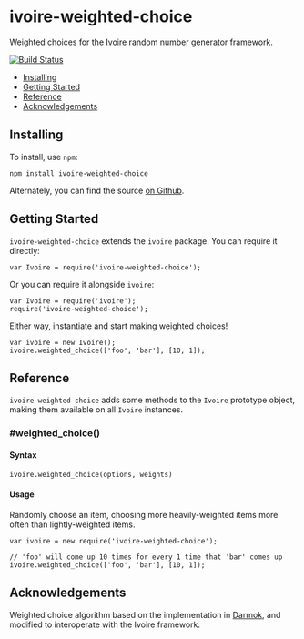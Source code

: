 ivoire-weighted-choice
======================

Weighted choices for the [Ivoire](https://www.npmjs.com/package/ivoire) random
number generator framework.

[![Build Status](https://travis-ci.org/dreamhorn/ivoire-weighted-choice.svg)](https://travis-ci.org/dreamhorn/ivoire-weighted-choice)

- [Installing](#installing)
- [Getting Started](#getting-started)
- [Reference](#reference)
- [Acknowledgements](#acknowledgements)


Installing
----------

To install, use `npm`:

```
npm install ivoire-weighted-choice
```

Alternately, you can find the source [on Github](https://github.com/dreamhorn/ivoire-weighted-choice).


Getting Started
---------------

`ivoire-weighted-choice` extends the `ivoire` package. You can require it directly:

    var Ivoire = require('ivoire-weighted-choice');

Or you can require it alongside `ivoire`:

    var Ivoire = require('ivoire');
    require('ivoire-weighted-choice');

Either way, instantiate and start making weighted choices!

    var ivoire = new Ivoire();
    ivoire.weighted_choice(['foo', 'bar'], [10, 1]);


Reference
---------

`ivoire-weighted-choice` adds some methods to the `Ivoire` prototype object, making them
available on all `Ivoire` instances.

### #weighted_choice()

#### Syntax

    ivoire.weighted_choice(options, weights)

#### Usage

Randomly choose an item, choosing more heavily-weighted items more often
than lightly-weighted items.

    var ivoire = new require('ivoire-weighted-choice');

    // 'foo' will come up 10 times for every 1 time that 'bar' comes up
    ivoire.weighted_choice(['foo', 'bar'], [10, 1]);


Acknowledgements
----------------

Weighted choice algorithm based on the implementation in
[Darmok](https://github.com/forana/darmok-js/blob/development/src/util.js), and
modified to interoperate with the Ivoire framework.
